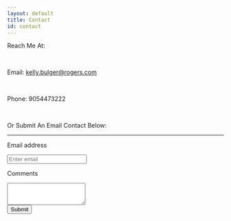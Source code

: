 ```yaml
---
layout: default
title: Contact
id: contact
---
```

Reach Me At: 

<br>

Email: kelly.bulger@rogers.com

<br>

Phone: 9054473222

<br>

Or Submit An Email Contact Below:

****

 <div>

  <label for="exampleInputEmail1">Email address</label>

  <input type="email" class="form-control" id="exampleInputEmail1" aria-describedby="emailHelp" placeholder="Enter email">

 <label for="exampleTextarea">Comments</label>

  <textarea class="form-control" id="exampleTextarea" rows="3"></textarea>

   </div> <button type="submit" class="btn btn-primary">Submit</button>
